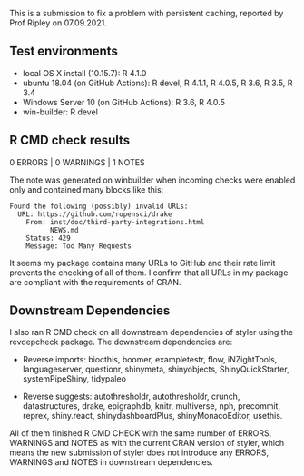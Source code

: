 This is a submission to fix a problem with persistent caching, reported by 
Prof Ripley on 07.09.2021.

## Test environments

* local OS X install (10.15.7): R 4.1.0
* ubuntu 18.04 (on GitHub Actions): R devel, R 4.1.1, R 4.0.5, R 3.6, R 3.5, R 3.4
* Windows Server 10 (on GitHub Actions): R 3.6, R 4.0.5
* win-builder: R devel

## R CMD check results

0 ERRORS | 0 WARNINGS | 1 NOTES

The note was generated on winbuilder when incoming checks were enabled only and 
contained many blocks like this: 

```
Found the following (possibly) invalid URLs:
  URL: https://github.com/ropensci/drake
    From: inst/doc/third-party-integrations.html
          NEWS.md
    Status: 429
    Message: Too Many Requests
```    

It seems my package contains many URLs to GitHub and their rate limit prevents
the checking of all of them. I confirm that all URLs in my
package are compliant with the requirements of CRAN.

## Downstream Dependencies

I also ran R CMD check on all downstream dependencies of styler using the 
revdepcheck package. The 
downstream dependencies are: 

* Reverse imports: biocthis, boomer, exampletestr, flow, iNZightTools, 
  languageserver, questionr, shinymeta, shinyobjects, ShinyQuickStarter, 
  systemPipeShiny, tidypaleo
  	
* Reverse suggests: autothresholdr, autothresholdr, crunch, datastructures, 
  drake, epigraphdb, knitr, multiverse, nph, precommit, reprex, shiny.react,
  shinydashboardPlus, shinyMonacoEditor, usethis.



All of them finished R CMD CHECK with the same number of ERRORS, WARNINGS and 
NOTES as with the current CRAN version of styler, which means the new 
submission of styler does not introduce any ERRORS, WARNINGS and NOTES in 
downstream dependencies.
